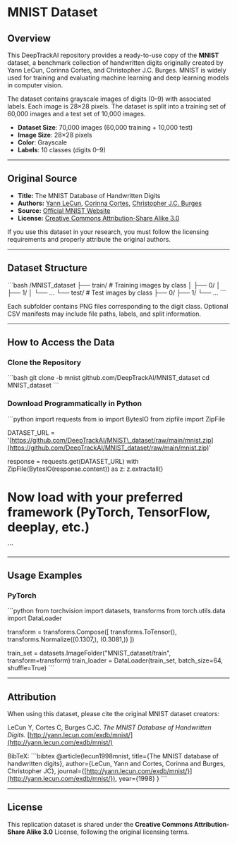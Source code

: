 # MNIST Dataset

## Overview

This DeepTrackAI repository provides a ready-to-use copy of the **MNIST** dataset, a benchmark collection of handwritten digits originally created by Yann LeCun, Corinna Cortes, and Christopher J.C. Burges. MNIST is widely used for training and evaluating machine learning and deep learning models in computer vision.

The dataset contains grayscale images of digits (0–9) with associated labels. Each image is 28×28 pixels. The dataset is split into a training set of 60,000 images and a test set of 10,000 images.

* **Dataset Size**: 70,000 images (60,000 training + 10,000 test)
* **Image Size**: 28×28 pixels
* **Color**: Grayscale
* **Labels**: 10 classes (digits 0–9)

---

## Original Source

* **Title:** The MNIST Database of Handwritten Digits
* **Authors:** [Yann LeCun](http://yann.lecun.com/), [Corinna Cortes](https://cseweb.ucsd.edu/~cortes/), [Christopher J.C. Burges](https://www.microsoft.com/en-us/research/people/cburges/)
* **Source:** [Official MNIST Website](http://yann.lecun.com/exdb/mnist/)
* **License:** [Creative Commons Attribution-Share Alike 3.0](https://creativecommons.org/licenses/by-sa/3.0/)

If you use this dataset in your research, you must follow the licensing requirements and properly attribute the original authors.

---

## Dataset Structure

\`\`\`bash
/MNIST\_dataset
├── train/          # Training images by class
│   ├── 0/
│   ├── 1/
│   └── ...
└── test/           # Test images by class
├── 0/
├── 1/
└── ...
\`\`\`

Each subfolder contains PNG files corresponding to the digit class.
Optional CSV manifests may include file paths, labels, and split information.

---

## How to Access the Data

### Clone the Repository

\`\`\`bash
git clone -b mnist github.com/DeepTrackAI/MNIST\_dataset
cd MNIST\_dataset
\`\`\`

### Download Programmatically in Python

\`\`\`python
import requests
from io import BytesIO
from zipfile import ZipFile

DATASET\_URL = '[https://github.com/DeepTrackAI/MNIST\_dataset/raw/main/mnist.zip](https://github.com/DeepTrackAI/MNIST_dataset/raw/main/mnist.zip)'

response = requests.get(DATASET\_URL)
with ZipFile(BytesIO(response.content)) as z:
z.extractall()

# Now load with your preferred framework (PyTorch, TensorFlow, deeplay, etc.)

\`\`\`

---

## Usage Examples

### PyTorch

\`\`\`python
from torchvision import datasets, transforms
from torch.utils.data import DataLoader

transform = transforms.Compose(\[
transforms.ToTensor(),
transforms.Normalize((0.1307,), (0.3081,))
])

train\_set = datasets.ImageFolder("MNIST\_dataset/train", transform=transform)
train\_loader = DataLoader(train\_set, batch\_size=64, shuffle=True)
\`\`\`


---

## Attribution

When using this dataset, please cite the original MNIST dataset creators:

LeCun Y, Cortes C, Burges CJC. *The MNIST Database of Handwritten Digits.*
[http://yann.lecun.com/exdb/mnist/](http://yann.lecun.com/exdb/mnist/)

BibTeX:
\`\`\`bibtex
@article{lecun1998mnist,
title={The MNIST database of handwritten digits},
author={LeCun, Yann and Cortes, Corinna and Burges, Christopher JC},
journal={[http://yann.lecun.com/exdb/mnist/}](http://yann.lecun.com/exdb/mnist/}),
year={1998}
}
\`\`\`

---

## License

This replication dataset is shared under the **Creative Commons Attribution-Share Alike 3.0** License, following the original licensing terms.
